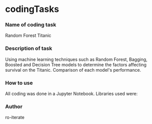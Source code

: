 # codingTasks 

### Name of coding task 
Random Forest Titanic 

### Description of task 
Using machine learning techniques such as Random Forest, Bagging, Boosted and Decision Tree models to determine the factors affecting survival on the Titanic. Comparison of each model's performance.

### How to use 
All coding was done in a Jupyter Notebook. Libraries used were: 

### Author 
ro-iterate 
